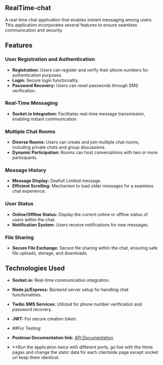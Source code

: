﻿## RealTime-chat
 A real-time chat application that enables instant messaging among users. This application incorporates several features to ensure seamless communication and security.

## Features

### User Registration and Authentication

- **Registration:** Users can register and verify their phone numbers for authentication purposes.
- **Login:** Secure login functionality.
- **Password Recovery:** Users can reset passwords through SMS verification.

### Real-Time Messaging

- **Socket.io Integration:** Facilitates real-time message transmission, enabling instant communication.

### Multiple Chat Rooms

- **Diverse Rooms:** Users can create and join multiple chat rooms, including private chats and group discussions.
- **Dynamic Participation:** Rooms can host conversations with two or more participants.

### Message History

- **Message Display:** Deafult Limited message.
- **Efficient Scrolling:** Mechanism to load older messages for a seamless chat experience.

### User Status

- **Online/Offline Status:** Display the current online or offline status of users within the chat.
- **Notification System:** Users receive notifications for new messages.

### File Sharing

- **Secure File Exchange:** Secure file sharing within the chat, ensuring safe file uploads, storage, and downloads.

## Technologies Used

- **Socket.io:** Real-time communication integration.
- **Node.js/Express:** Backend server setup for handling chat functionalities.
- **Twilio SMS Services:** Utilized for phone number verification and password recovery.
- **JWT:** For secure creation token.

- ##For Testing:
- **Postman Documentation link:** [API Documentation](https://documenter.getpostman.com/view/26421829/2s9YeEcs9y)
- **Run the application twice with different ports, go live with the htmls pages and change the static data for each clientside page except socket url keep them identical.
